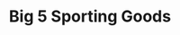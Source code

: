 ---
title: "Big 5 Sporting Goods"
url: /phoenix/big-5-sporting-goods-north-metro-parkway-west/
shop: Sport
---